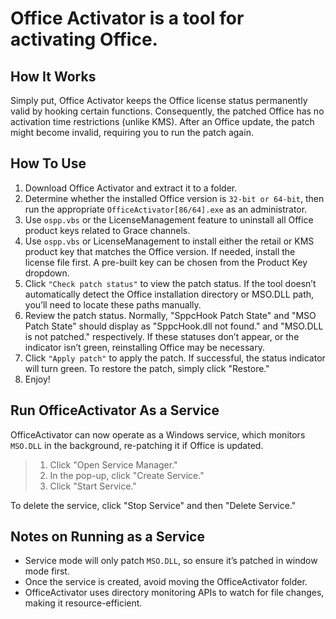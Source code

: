# Office Activator is a tool for activating Office.

## How It Works
Simply put, Office Activator keeps the Office license status permanently valid by hooking certain functions. Consequently, the patched Office has no activation time restrictions (unlike KMS). After an Office update, the patch might become invalid, requiring you to run the patch again.

## How To Use
1. Download Office Activator and extract it to a folder.
2. Determine whether the installed Office version is `32-bit or 64-bit`, then run the appropriate `OfficeActivator[86/64].exe` as an administrator.
3. Use `ospp.vbs` or the LicenseManagement feature to uninstall all Office product keys related to Grace channels.
4. Use `ospp.vbs` or LicenseManagement to install either the retail or KMS product key that matches the Office version. If needed, install the license file first. A pre-built key can be chosen from the Product Key dropdown.
5. Click `"Check patch status"` to view the patch status. If the tool doesn’t automatically detect the Office installation directory or MSO.DLL path, you’ll need to locate these paths manually.
6. Review the patch status. Normally, "SppcHook Patch State" and "MSO Patch State" should display as "SppcHook.dll not found." and "MSO.DLL is not patched." respectively. If these statuses don’t appear, or the indicator isn’t green, reinstalling Office may be necessary.
7. Click `"Apply patch"` to apply the patch. If successful, the status indicator will turn green. To restore the patch, simply click "Restore."
8. Enjoy!

## Run OfficeActivator As a Service
OfficeActivator can now operate as a Windows service, which monitors `MSO.DLL` in the background, re-patching it if Office is updated.

> 1. Click "Open Service Manager."
> 2. In the pop-up, click "Create Service."
> 3. Click "Start Service."

To delete the service, click "Stop Service" and then "Delete Service."

## Notes on Running as a Service

- Service mode will only patch `MSO.DLL`, so ensure it’s patched in window mode first.
- Once the service is created, avoid moving the OfficeActivator folder.
- OfficeActivator uses directory monitoring APIs to watch for file changes, making it resource-efficient.
